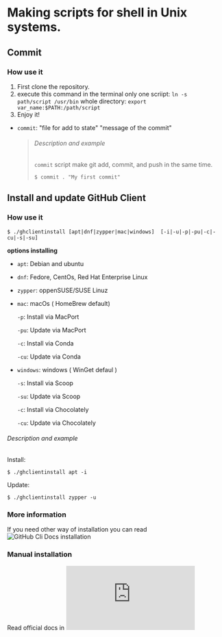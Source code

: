 # Making scripts for shell in Unix systems.
## Commit 
### How use it
  1. First clone the repository.
  2. execute this command in the terminal
    only one scriipt: `ln -s path/script /usr/bin`
    whole directory: `export var_name:$PATH:/path/script`
  3. Enjoy it!
- `commit`: "file for add to state" "message of the commit"

  > ###### Description and example
  > `commit` script make git add, commit, and push in the same time.
  > ```
  > $ commit . "My first commit"
  > ```

## Install and update GitHub Client
  ### How use it

  ```
  $ ./ghclientinstall [apt|dnf|zypper|mac|windows]  [-i|-u|-p|-pu|-c|-cu|-s|-su]
  ```
  __options installing__ 
  - `apt`: Debian and ubuntu
  - `dnf`: Fedore, CentOs, Red Hat Enterprise Linux
  - `zypper`: oppenSUSE/SUSE Linuz
  - `mac`: macOs ( HomeBrew default)

    `-p`: Install via MacPort
    
    `-pu`: Update via MacPort
    
    `-c`: Install via Conda
    
    `-cu`: Update via Conda
    
  - `windows`: windows ( WinGet defaul )

    `-s`: Install via Scoop
    
    `-su`: Update via Scoop
    
    `-c`: Install via Chocolately
    
    `-cu`: Update via Chocolately
    

  ###### Description and example
  Install:
  ```
  $ ./ghclientinstall apt -i
  ```
  Update:
  ```
  $ ./ghclientinstall zypper -u
  ```
  ### More information
  If you need other way of installation you can read ![GitHub Cli Docs installation](https://github.com/cli/cli#installation)
  ### Manual installation
  Read official docs in ![Github Docs install cli](https://github.com/cli/cli/blob/trunk/docs/install_linux.md)
